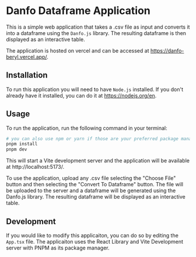 # Danfo Dataframe Application

This is a simple web application that takes a .csv file as input and converts it into a dataframe using the `Danfo.js` library. The resulting dataframe is then displayed as an interactive table.

The application is hosted on vercel and can be accessed at https://danfo-beryl.vercel.app/.

## Installation

To run this application you will need to have `Node.js` installed. If you don't already have it installed, you can do it at https://nodejs.org/en.

## Usage

To run the application, run the following command in your terminal:

```bash
# you can also use npm or yarn if those are your preferred package managers
pnpm install
pnpm dev
```

This will start a Vite development server and the application will be available at http://localhost:5173/.

To use the application, upload any .csv file selecting the "Choose File" button and then selecting the "Convert To Dataframe" button. The file will be uploaded to the server and a dataframe will be generated using the Danfo.js library. The resulting dataframe will be displayed as an interactive table.

## Development

If you would like to modify this applicaiton, you can do so by editing the `App.tsx` file. The applicaiton uses the React Library and Vite Development server with PNPM as its package manager.
